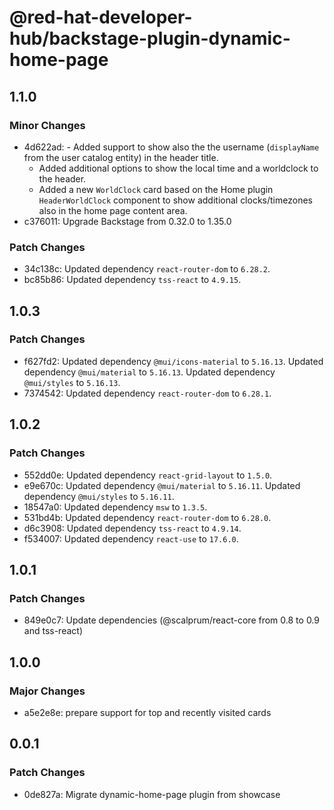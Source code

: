 # @red-hat-developer-hub/backstage-plugin-dynamic-home-page

## 1.1.0

### Minor Changes

- 4d622ad: - Added support to show also the the username (`displayName` from the user catalog entity) in the header title.
  - Added additional options to show the local time and a worldclock to the header.
  - Added a new `WorldClock` card based on the Home plugin `HeaderWorldClock` component to show additional clocks/timezones also in the home page content area.
- c376011: Upgrade Backstage from 0.32.0 to 1.35.0

### Patch Changes

- 34c138c: Updated dependency `react-router-dom` to `6.28.2`.
- bc85b86: Updated dependency `tss-react` to `4.9.15`.

## 1.0.3

### Patch Changes

- f627fd2: Updated dependency `@mui/icons-material` to `5.16.13`.
  Updated dependency `@mui/material` to `5.16.13`.
  Updated dependency `@mui/styles` to `5.16.13`.
- 7374542: Updated dependency `react-router-dom` to `6.28.1`.

## 1.0.2

### Patch Changes

- 552dd0e: Updated dependency `react-grid-layout` to `1.5.0`.
- e9e670c: Updated dependency `@mui/material` to `5.16.11`.
  Updated dependency `@mui/styles` to `5.16.11`.
- 18547a0: Updated dependency `msw` to `1.3.5`.
- 531bd4b: Updated dependency `react-router-dom` to `6.28.0`.
- d6c3908: Updated dependency `tss-react` to `4.9.14`.
- f534007: Updated dependency `react-use` to `17.6.0`.

## 1.0.1

### Patch Changes

- 849e0c7: Update dependencies (@scalprum/react-core from 0.8 to 0.9 and tss-react)

## 1.0.0

### Major Changes

- a5e2e8e: prepare support for top and recently visited cards

## 0.0.1

### Patch Changes

- 0de827a: Migrate dynamic-home-page plugin from showcase
